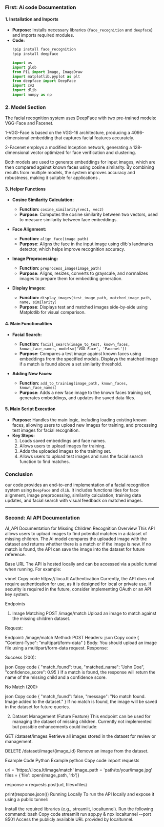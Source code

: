 ### First: Ai code Documentation

#### 1. **Installation and Imports**
   - **Purpose:** Installs necessary libraries (`face_recognition` and `deepface`) and imports required modules.
   - **Code:**
     ```python
     !pip install face_recognition
     !pip install deepface

     import os
     import glob
     from PIL import Image, ImageDraw
     import matplotlib.pyplot as plt
     from deepface import DeepFace
     import cv2
     import dlib
     import numpy as np
     ```
   
### 2. **Model Section**

The facial recognition system uses DeepFace with two pre-trained models: VGG-Face and Facenet.

1-VGG-Face is based on the VGG-16 architecture, producing a 4096-dimensional embedding that captures facial features accurately.

2-Facenet employs a modified Inception network, generating a 128-dimensional vector optimized for face verification and clustering.


Both models are used to generate embeddings for input images, which are then compared against known faces using cosine similarity. By combining results from multiple models, the system improves accuracy and robustness, making it suitable for applications .



#### 3. **Helper Functions**
   - **Cosine Similarity Calculation:**
     - **Function:** `cosine_similarity(vec1, vec2)`
     - **Purpose:** Computes the cosine similarity between two vectors, used to measure similarity between face embeddings.
   
   - **Face Alignment:**
     - **Function:** `align_face(image_path)`
     - **Purpose:** Aligns the face in the input image using dlib's landmarks detector, which helps improve recognition accuracy.
   
   - **Image Preprocessing:**
     - **Function:** `preprocess_image(image_path)`
     - **Purpose:** Aligns, resizes, converts to grayscale, and normalizes images to prepare them for embedding generation.
   
   - **Display Images:**
     - **Function:** `display_images(test_image_path, matched_image_path, name, similarity)`
     - **Purpose:** Displays test and matched images side-by-side using Matplotlib for visual comparison.

#### 4. **Main Functionalities**
   - **Facial Search:**
     - **Function:** `facial_search(image_to_test, known_faces, known_face_names, models=['VGG-Face', 'Facenet'])`
     - **Purpose:** Compares a test image against known faces using embeddings from the specified models. Displays the matched image if a match is found above a set similarity threshold.

   - **Adding New Faces:**
     - **Function:** `add_to_training(image_path, known_faces, known_face_names)`
     - **Purpose:** Adds a new face image to the known faces training set, generates embeddings, and updates the saved data files.

#### 5. **Main Script Execution**
   - **Purpose:** Handles the main logic, including loading existing known faces, allowing users to upload new images for training, and processing test images for facial recognition.
   - **Key Steps:**
     1. Loads saved embeddings and face names.
     2. Allows users to upload images for training.
     3. Adds the uploaded images to the training set.
     4. Allows users to upload test images and runs the facial search function to find matches.

### Conclusion
our code provides an end-to-end implementation of a facial recognition system using `DeepFace` and `dlib`. It includes functionalities for face alignment, image preprocessing, similarity calculation, training data updates, and facial search with visual feedback on matched images.

-----------------------------------

### Second: AI API Documentation
AI_API Documentation for Missing Children Recognition
Overview
This API allows users to upload images to find potential matches in a dataset of missing children. The AI model compares the uploaded image with the dataset and returns whether there is a match or if the image is new. If no match is found, the API can save the image into the dataset for future reference.

Base URL
The API is hosted locally and can be accessed via a public tunnel when running. For example:

vbnet
Copy code
https://<your-public-tunnel>.loca.lt
Authentication
Currently, the API does not require authentication for use, as it is designed for local or private use. If security is required in the future, consider implementing OAuth or an API key system.

Endpoints
1. Image Matching
POST /image/match
Upload an image to match against the missing children dataset.

Request:

Endpoint: /image/match
Method: POST
Headers:
json
Copy code
{
  "Content-Type": "multipart/form-data"
}
Body: You should upload an image file using a multipart/form-data request.
Response:

Success (200):

json
Copy code
{
  "match_found": true,
  "matched_name": "John Doe",
  "confidence_score": 0.95
}
If a match is found, the response will return the name of the missing child and a confidence score.

No Match (200):

json
Copy code
{
  "match_found": false,
  "message": "No match found. Image added to the dataset."
}
If no match is found, the image will be saved in the dataset for future queries.

2. Dataset Management (Future Feature)
This endpoint can be used for managing the dataset of missing children. Currently not implemented but possible enhancements could include:

GET /dataset/images
Retrieve all images stored in the dataset for review or management.

DELETE /dataset/image/{image_id}
Remove an image from the dataset.

Example Code
Python Example
python
Copy code
import requests

url = 'https://<your-public-tunnel>.loca.lt/image/match'
image_path = 'path/to/your/image.jpg'
files = {'file': open(image_path, 'rb')}

response = requests.post(url, files=files)

print(response.json())
Running Locally
To run the API locally and expose it using a public tunnel:

Install the required libraries (e.g., streamlit, localtunnel).
Run the following command:
bash
Copy code
streamlit run app.py & npx localtunnel --port 8501
Access the publicly available URL provided by localtunnel.

